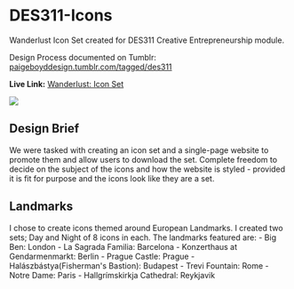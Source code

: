 # DES311-Icons
Wanderlust Icon Set created for DES311 Creative Entrepreneurship module.

Design Process documented on Tumblr: <a href="http://paigeboyddesign.tumblr.com/tagged/des311">paigeboyddesign.tumblr.com/tagged/des311</a>

<b>Live Link:</b> <a href="http://scm.ulster.ac.uk/~B00664007/myworkspace/year2/des311/iconswebsite/">Wanderlust: Icon Set</a>

<img src="images/icons.png">


<h2>Design Brief </h2>
We were tasked with creating an icon set and a single-page website to promote them and allow users to download the set. Complete freedom to decide on the subject of the icons and how the website is styled - provided it is fit for purpose and the icons look like they are a set.


<h2>Landmarks</h2>
I chose to create icons themed around European Landmarks. I created two sets; Day and Night of 8 icons in each.
The landmarks featured are:
- Big Ben: London
- La Sagrada Familia: Barcelona
- Konzerthaus at Gendarmenmarkt: Berlin
- Prague Castle: Prague
- Halászbástya(Fisherman's Bastion): Budapest
- Trevi Fountain: Rome
- Notre Dame: Paris
- Hallgrímskirkja Cathedral: Reykjavik
 


